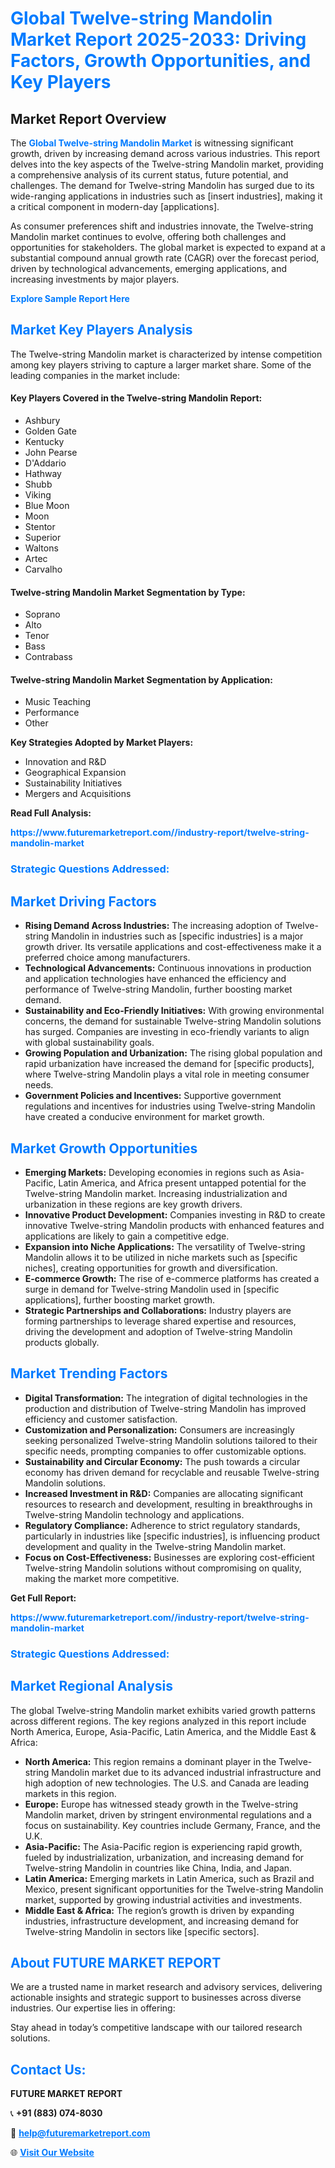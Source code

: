 <h1 style="color: #007BFF;">Global Twelve-string Mandolin Market Report 2025-2033: Driving Factors, Growth Opportunities, and Key Players</h1>

<section id="overview">
<h2>Market Report Overview</h2>
<p>The <a href="https://www.futuremarketreport.com//industry-report/twelve-string-mandolin-market" style="color: #007BFF; text-decoration: none;"><strong>Global Twelve-string Mandolin Market</strong></a> is witnessing significant growth, driven by increasing demand across various industries. This report delves into the key aspects of the Twelve-string Mandolin market, providing a comprehensive analysis of its current status, future potential, and challenges. The demand for Twelve-string Mandolin has surged due to its wide-ranging applications in industries such as [insert industries], making it a critical component in modern-day [applications].</p>
<p>As consumer preferences shift and industries innovate, the Twelve-string Mandolin market continues to evolve, offering both challenges and opportunities for stakeholders. The global market is expected to expand at a substantial compound annual growth rate (CAGR) over the forecast period, driven by technological advancements, emerging applications, and increasing investments by major players.</p>
</section>

<section id="overview">
<p><a href="https://www.futuremarketreport.com//request-sample/reportId=49844" style="color: #007BFF; text-decoration: none;"><strong>Explore Sample Report Here</strong></a></p>
</section>

<section id="key-players">
<h2 style="color: #007BFF;">Market Key Players Analysis</h2>
<p>The Twelve-string Mandolin market is characterized by intense competition among key players striving to capture a larger market share. Some of the leading companies in the market include:</p>
<h4>Key Players Covered in the Twelve-string Mandolin Report:</h4>
<ul><li>Ashbury</li><li>Golden Gate</li><li>Kentucky</li><li>John Pearse</li><li>D&#039;Addario</li><li>Hathway</li><li>Shubb</li><li>Viking</li><li>Blue Moon</li><li>Moon</li><li>Stentor</li><li>Superior</li><li>Waltons</li><li>Artec</li><li>Carvalho</li></ul>
<h4>Twelve-string Mandolin Market Segmentation by Type:</h4>
<ul><li>Soprano</li><li>Alto</li><li>Tenor</li><li>Bass</li><li>Contrabass</li></ul>

<h4>Twelve-string Mandolin Market Segmentation by Application:</h4>
<ul><li>Music Teaching</li><li>Performance</li><li>Other</li></ul>
<p><strong>Key Strategies Adopted by Market Players:</strong></p>
<ul>
<li>Innovation and R&D</li>
<li>Geographical Expansion</li>
<li>Sustainability Initiatives</li>
<li>Mergers and Acquisitions</li>
</ul>
</section>

<section>
<p><strong>Read Full Analysis: </strong></p><a href="https://www.futuremarketreport.com//industry-report/twelve-string-mandolin-market" style="color: #007BFF; text-decoration: none;"><strong>https://www.futuremarketreport.com//industry-report/twelve-string-mandolin-market</strong></a>
<h3 style="color: #007BFF;">Strategic Questions Addressed:</h3>
</section>

<section id="driving-factors">
<h2 style="color: #007BFF;">Market Driving Factors</h2>
<ul>
<li><strong>Rising Demand Across Industries:</strong> The increasing adoption of Twelve-string Mandolin in industries such as [specific industries] is a major growth driver. Its versatile applications and cost-effectiveness make it a preferred choice among manufacturers.</li>
<li><strong>Technological Advancements:</strong> Continuous innovations in production and application technologies have enhanced the efficiency and performance of Twelve-string Mandolin, further boosting market demand.</li>
<li><strong>Sustainability and Eco-Friendly Initiatives:</strong> With growing environmental concerns, the demand for sustainable Twelve-string Mandolin solutions has surged. Companies are investing in eco-friendly variants to align with global sustainability goals.</li>
<li><strong>Growing Population and Urbanization:</strong> The rising global population and rapid urbanization have increased the demand for [specific products], where Twelve-string Mandolin plays a vital role in meeting consumer needs.</li>
<li><strong>Government Policies and Incentives:</strong> Supportive government regulations and incentives for industries using Twelve-string Mandolin have created a conducive environment for market growth.</li>
</ul>
</section>

<section id="growth-opportunities">
<h2 style="color: #007BFF;">Market Growth Opportunities</h2>
<ul>
<li><strong>Emerging Markets:</strong> Developing economies in regions such as Asia-Pacific, Latin America, and Africa present untapped potential for the Twelve-string Mandolin market. Increasing industrialization and urbanization in these regions are key growth drivers.</li>
<li><strong>Innovative Product Development:</strong> Companies investing in R&D to create innovative Twelve-string Mandolin products with enhanced features and applications are likely to gain a competitive edge.</li>
<li><strong>Expansion into Niche Applications:</strong> The versatility of Twelve-string Mandolin allows it to be utilized in niche markets such as [specific niches], creating opportunities for growth and diversification.</li>
<li><strong>E-commerce Growth:</strong> The rise of e-commerce platforms has created a surge in demand for Twelve-string Mandolin used in [specific applications], further boosting market growth.</li>
<li><strong>Strategic Partnerships and Collaborations:</strong> Industry players are forming partnerships to leverage shared expertise and resources, driving the development and adoption of Twelve-string Mandolin products globally.</li>
</ul>
</section>

<section id="trending-factors">
<h2 style="color: #007BFF;">Market Trending Factors</h2>
<ul>
<li><strong>Digital Transformation:</strong> The integration of digital technologies in the production and distribution of Twelve-string Mandolin has improved efficiency and customer satisfaction.</li>
<li><strong>Customization and Personalization:</strong> Consumers are increasingly seeking personalized Twelve-string Mandolin solutions tailored to their specific needs, prompting companies to offer customizable options.</li>
<li><strong>Sustainability and Circular Economy:</strong> The push towards a circular economy has driven demand for recyclable and reusable Twelve-string Mandolin solutions.</li>
<li><strong>Increased Investment in R&D:</strong> Companies are allocating significant resources to research and development, resulting in breakthroughs in Twelve-string Mandolin technology and applications.</li>
<li><strong>Regulatory Compliance:</strong> Adherence to strict regulatory standards, particularly in industries like [specific industries], is influencing product development and quality in the Twelve-string Mandolin market.</li>
<li><strong>Focus on Cost-Effectiveness:</strong> Businesses are exploring cost-efficient Twelve-string Mandolin solutions without compromising on quality, making the market more competitive.</li>
</ul>
</section>

<section>
<p><strong>Get Full Report: </strong></p><a href="https://www.futuremarketreport.com//industry-report/twelve-string-mandolin-market" style="color: #007BFF; text-decoration: none;"><strong>https://www.futuremarketreport.com//industry-report/twelve-string-mandolin-market</strong></a>
<h3 style="color: #007BFF;">Strategic Questions Addressed:</h3>
</section>


<section id="regional-analysis">
<h2 style="color: #007BFF;">Market Regional Analysis</h2>
<p>The global Twelve-string Mandolin market exhibits varied growth patterns across different regions. The key regions analyzed in this report include North America, Europe, Asia-Pacific, Latin America, and the Middle East & Africa:</p>
<ul>
<li><strong>North America:</strong> This region remains a dominant player in the Twelve-string Mandolin market due to its advanced industrial infrastructure and high adoption of new technologies. The U.S. and Canada are leading markets in this region.</li>
<li><strong>Europe:</strong> Europe has witnessed steady growth in the Twelve-string Mandolin market, driven by stringent environmental regulations and a focus on sustainability. Key countries include Germany, France, and the U.K.</li>
<li><strong>Asia-Pacific:</strong> The Asia-Pacific region is experiencing rapid growth, fueled by industrialization, urbanization, and increasing demand for Twelve-string Mandolin in countries like China, India, and Japan.</li>
<li><strong>Latin America:</strong> Emerging markets in Latin America, such as Brazil and Mexico, present significant opportunities for the Twelve-string Mandolin market, supported by growing industrial activities and investments.</li>
<li><strong>Middle East & Africa:</strong> The region’s growth is driven by expanding industries, infrastructure development, and increasing demand for Twelve-string Mandolin in sectors like [specific sectors].</li>
</ul>
</section>

<footer>
<h2 style="color: #007BFF;">About FUTURE MARKET REPORT</h2>
<p>We are a trusted name in market research and advisory services, delivering actionable insights and strategic support to businesses across diverse industries. Our expertise lies in offering:</p>

<p>Stay ahead in today’s competitive landscape with our tailored research solutions.</p>

<h2 style="color: #007BFF;">Contact Us:</h2>
<p><strong>FUTURE MARKET REPORT</strong></p>
<p>📞 <strong>+91 (883) 074-8030</strong></p>
<p>📧 <strong><a href="mailto:help@futuremarketreport.com" style="color: #007BFF;">help@futuremarketreport.com</a></strong></p>
<p>🌐 <strong><a href="https://www.futuremarketreport.com/" style="color: #007BFF;">Visit Our Website</a></strong></p>
</footer>